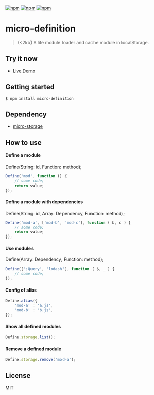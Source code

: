 [![npm](https://img.shields.io/npm/l/micro-definition.svg?style=flat-square)](https://www.npmjs.org/package/micro-definition)
[![npm](https://img.shields.io/npm/v/micro-definition.svg?style=flat-square)](https://www.npmjs.org/package/micro-definition)
[![npm](https://img.shields.io/npm/dm/micro-definition.svg?style=flat-square)](https://www.npmjs.org/package/micro-definition)

# micro-definition
> (<2kb) A lite module loader and cache module in localStorage.

## Try it now

* [Live Demo](https://lixinliang.github.io/live-demo/micro-definition/)

## Getting started
```
$ npm install micro-definition
```

## Dependency

* [micro-storage](https://github.com/micro-app/micro-storage)

## How to use

#### Define a module
Define(String: id, Function: method);
```javascript
Define('mod', function () {
    // some code;
    return value;
});
```

#### Define a module with dependencies
Define(String: id, Array: Dependency, Function: method);
```javascript
Define('mod-a', ['mod-b', 'mod-c'], function ( b, c ) {
    // some code;
    return value;
});
```

#### Use modules
Define(Array: Dependency, Function: method);
````javascript
Define(['jQuery', 'lodash'], function ( $, _ ) {
    // some code;
});
````

#### Config of alias
````javascript
Define.alias({
    'mod-a' : 'a.js',
    'mod-b' : 'b.js',
});
````

#### Show all defined modules
````javascript
Define.storage.list();
````

#### Remove a defined module
````javascript
Define.storage.remove('mod-a');
````

## License

MIT
